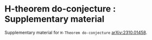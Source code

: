 # H-theorem do-conjecture : Supplementary material   

Supplementary material for `H-Theorem do-conjecture` [arXiv:2310.01458](https://arxiv.org/abs/2310.01458). 
